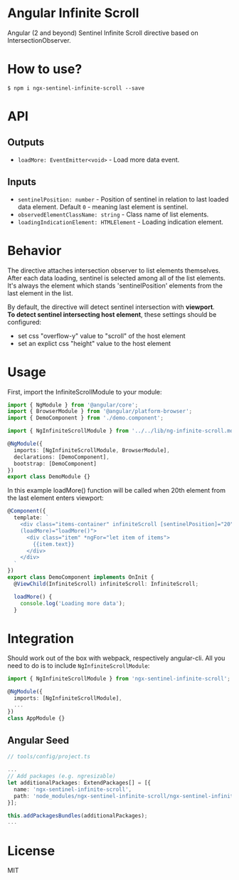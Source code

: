 # Angular Infinite Scroll

Angular (2 and beyond) Sentinel Infinite Scroll directive based on IntersectionObserver.

# How to use?

```
$ npm i ngx-sentinel-infinite-scroll --save
```

# API

## Outputs

  - `loadMore: EventEmitter<void>` - Load more data event.

## Inputs

  - `sentinelPosition: number` - Position of sentinel in relation to last loaded data element. Default `0` - meaning last element is sentinel.
  - `observedElementClassName: string` - Class name of list elements.
  - `loadingIndicationElement: HTMLElement` - Loading indication element.

# Behavior
The directive attaches intersection observer to list elements themselves. After each data loading, sentinel is selected among all of the list elements. It's always the element which stands 'sentinelPosition' elements from the last element in the list.

By default, the directive will detect sentinel intersection with **viewport**.  
**To detect sentinel intersecting host element**, these settings should be configured:
* set css "overflow-y" value to "scroll" of the host element
* set an explict css "height" value to the host element

# Usage
First, import the InfiniteScrollModule to your module:

```typescript
import { NgModule } from '@angular/core';
import { BrowserModule } from '@angular/platform-browser';
import { DemoComponent } from './demo.component';

import { NgInfiniteScrollModule } from '../../lib/ng-infinite-scroll.module';

@NgModule({
  imports: [NgInfiniteScrollModule, BrowserModule],
  declarations: [DemoComponent],
  bootstrap: [DemoComponent]
})
export class DemoModule {}
```

In this example loadMore() function will be called when 20th element from the last element enters viewport:

```typescript
@Component({
  template: `
    <div class="items-container" infiniteScroll [sentinelPosition]="20" [observedElementClassName]="'item'"
    (loadMore)="loadMore()">  
      <div class="item" *ngFor="let item of items">
        {{item.text}}
      </div>
    </div>
  `
})
export class DemoComponent implements OnInit {
  @ViewChild(InfiniteScroll) infiniteScroll: InfiniteScroll;

  loadMore() {
    console.log('Loading more data');
  }
```

# Integration

Should work out of the box with webpack, respectively angular-cli. All you need to do is to include `NgInfiniteScrollModule`:

```ts
import { NgInfiniteScrollModule } from 'ngx-sentinel-infinite-scroll';

@NgModule({
  imports: [NgInfiniteScrollModule],
  ...
})
class AppModule {}
```

## Angular Seed

```ts
// tools/config/project.ts

...
// Add packages (e.g. ngresizable)
let additionalPackages: ExtendPackages[] = [{
  name: 'ngx-sentinel-infinite-scroll',
  path: 'node_modules/ngx-sentinel-infinite-scroll/ngx-sentinel-infinite-scroll.bundle.js'
}];

this.addPackagesBundles(additionalPackages);
...
```

# License

MIT
